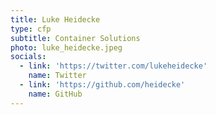 ```yaml
---
title: Luke Heidecke
type: cfp
subtitle: Container Solutions
photo: luke_heidecke.jpeg
socials:
  - link: 'https://twitter.com/lukeheidecke'
    name: Twitter
  - link: 'https://github.com/heidecke'
    name: GitHub
---
```

